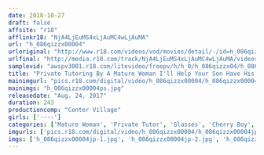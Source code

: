 ```yaml
---
date: 2018-10-27
draft: false
affsite: "r18"
afflinkr18: "NjA4LjEuMS4xLjAuMC4wLjAuMA"
url: "h_086qizzx00004"
urloriginal: "http://www.r18.com/videos/vod/movies/detail/-/id=h_086qizzx00004"
urlfinal: "http://media.r18.com/track/NjA4LjEuMS4xLjAuMC4wLjAuMA/videos/vod/movies/detail/-/id=h_086qizzx00004"
samplevid: "awspv3001.r18.com/litevideo/freepv/h/h_0/h_086qizzx04/h_086qizzx04_dmb_w.mp4"
title: "Private Tutoring By A Mature Woman I'll Help Your Son Have His Cherry Boy Graduation Deluxe Edition 4 10 Ladies/4 Hours"
mainimgurl: "pics.r18.com/digital/video/h_086qizzx00004/h_086qizzx00004ps.jpg"
mainimgs: "h_086qizzx00004ps.jpg"
releasedate: "Aug. 24, 2017"
duration: 243
productioncomp: "Center Village"
girls: ['----']
categories: ['Mature Woman', 'Private Tutor', 'Glasses', 'Cherry Boy', 'Creampie', 'Compilation', 'Over 4 Hours', 'Hi-Def']
imgurls: ['pics.r18.com/digital/video/h_086qizzx00004/h_086qizzx00004jp-1.jpg', 'pics.r18.com/digital/video/h_086qizzx00004/h_086qizzx00004jp-2.jpg', 'pics.r18.com/digital/video/h_086qizzx00004/h_086qizzx00004jp-3.jpg', 'pics.r18.com/digital/video/h_086qizzx00004/h_086qizzx00004jp-4.jpg', 'pics.r18.com/digital/video/h_086qizzx00004/h_086qizzx00004jp-5.jpg', 'pics.r18.com/digital/video/h_086qizzx00004/h_086qizzx00004jp-6.jpg', 'pics.r18.com/digital/video/h_086qizzx00004/h_086qizzx00004jp-7.jpg', 'pics.r18.com/digital/video/h_086qizzx00004/h_086qizzx00004jp-8.jpg', 'pics.r18.com/digital/video/h_086qizzx00004/h_086qizzx00004jp-9.jpg', 'pics.r18.com/digital/video/h_086qizzx00004/h_086qizzx00004jp-10.jpg', 'pics.r18.com/digital/video/h_086qizzx00004/h_086qizzx00004jp-11.jpg', 'pics.r18.com/digital/video/h_086qizzx00004/h_086qizzx00004jp-12.jpg', 'pics.r18.com/digital/video/h_086qizzx00004/h_086qizzx00004jp-13.jpg', 'pics.r18.com/digital/video/h_086qizzx00004/h_086qizzx00004jp-14.jpg', 'pics.r18.com/digital/video/h_086qizzx00004/h_086qizzx00004jp-15.jpg', 'pics.r18.com/digital/video/h_086qizzx00004/h_086qizzx00004jp-16.jpg', 'pics.r18.com/digital/video/h_086qizzx00004/h_086qizzx00004jp-17.jpg', 'pics.r18.com/digital/video/h_086qizzx00004/h_086qizzx00004jp-18.jpg', 'pics.r18.com/digital/video/h_086qizzx00004/h_086qizzx00004jp-19.jpg', 'pics.r18.com/digital/video/h_086qizzx00004/h_086qizzx00004jp-20.jpg']
imgs: ['h_086qizzx00004jp-1.jpg', 'h_086qizzx00004jp-2.jpg', 'h_086qizzx00004jp-3.jpg', 'h_086qizzx00004jp-4.jpg', 'h_086qizzx00004jp-5.jpg', 'h_086qizzx00004jp-6.jpg', 'h_086qizzx00004jp-7.jpg', 'h_086qizzx00004jp-8.jpg', 'h_086qizzx00004jp-9.jpg', 'h_086qizzx00004jp-10.jpg', 'h_086qizzx00004jp-11.jpg', 'h_086qizzx00004jp-12.jpg', 'h_086qizzx00004jp-13.jpg', 'h_086qizzx00004jp-14.jpg', 'h_086qizzx00004jp-15.jpg', 'h_086qizzx00004jp-16.jpg', 'h_086qizzx00004jp-17.jpg', 'h_086qizzx00004jp-18.jpg', 'h_086qizzx00004jp-19.jpg', 'h_086qizzx00004jp-20.jpg']
---
```

